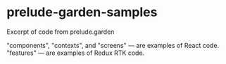 # prelude-garden-samples
Excerpt of code from prelude.garden

"components", "contexts", and "screens" — are examples of React code.
"features" — are examples of Redux RTK code.
